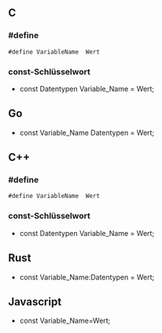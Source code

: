 ## C
### #define
```
#define VariableName  Wert
```
### const-Schlüsselwort
* const Datentypen Variable_Name = Wert;

## Go

* const Variable_Name Datentypen = Wert;

## C++
### #define
```
#define VariableName  Wert
```
### const-Schlüsselwort

* const Datentypen Variable_Name = Wert;

## Rust
* const Variable_Name:Datentypen = Wert;



## Javascript

* const Variable_Name=Wert;



